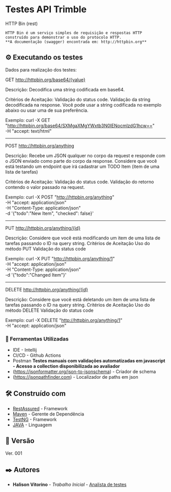 # Testes API Trimble

HTTP Bin (rest)

    HTTP Bin é um serviço simples de requisição e respostas HTTP construído para demonstrar o uso do protocolo HTTP.
    **A documentação (swagger) encontrada em: http://httpbin.org**


## ⚙️ Executando os testes

Dados para realização dos testes: 

GET http://httpbin.org/base64/{value}

Descrição:
    Decodifica uma string codificada em base64.

Critérios de Aceitação:
    Validação do status code.
    Validação da string decodificada na response.
    Você pode usar a string codificada no exemplo abaixo ou usar uma de sua preferência.

Exemplo:
curl -X GET "http://httpbin.org/base64/SXMgaXMgYWxtb3N0IENocmlzdG1hcw==" \
-H "accept: text/html"

--------------------------------------------------------------------------------------------------------------

POST http://httpbin.org/anything

Descrição:
    Recebe um JSON qualquer no corpo da request e responde com o JSON enviado como parte do corpo da response.
    Considere que você está testando um endpoint que irá cadastrar um TODO Item (item de uma lista de tarefas)

Critérios de Aceitação:
    Validação do status code.
    Validação do retorno contendo o valor passado na request.

Exemplo:
curl -X POST "http://httpbin.org/anything" \
-H "accept: application/json" \
-H "Content-Type: application/json" \
-d '{"todo":"New Item", "checked": false}'

--------------------------------------------------------------------------------------------------------------

PUT http://httpbin.org/anything/{id}

Descrição:
    Considere que você está modificando um item de uma lista de tarefas passando o ID na query string.
    Critérios de Aceitação
    Uso do método PUT
    Validação do status code

Exemplo:
curl -X PUT "http://httpbin.org/anything/1" \
-H "accept: application/json" \
-H "Content-Type: application/json" \
-d '{"todo":"Changed Item"}'

--------------------------------------------------------------------------------------------------------------

DELETE http://httpbin.org/anything/{id}

Descrição:
    Considere que você está deletando um item de uma lista de tarefas passando o ID na query string.
    Critérios de Aceitação
    Uso do método DELETE
    Validação do status code

Exemplo:
curl -X DELETE "http://httpbin.org/anything/1" \
-H "accept: application/json"


### 🔩 Ferramentas Utilizadas

* IDE - Intellij
* CI/CD - Github Actions
* Postman
    **Testes manuais com validações automatizadas em javascript - Acesso a collection disponibilizada ao avaliador**
* (https://jsonformatter.org/json-to-jsonschema) - Criador de schema
* (https://jsonpathfinder.com) - Localizador de paths em json


## 🛠️ Construído com

* [RestAssured](https://rest-assured.io) - Framework
* [Maven](https://maven.apache.org/) - Gerente de Dependência
* [TestNG](https://testng.org/doc/) - Framework
* [JAVA](https://www.java.com/pt-BR/) - Linguagem

## 📌 Versão

Ver. 001

## ✒️ Autores

* **Halison Vitorino** - *Trabalho Inicial* - [Analista de testes](https://github.com/halisonvitorino)

